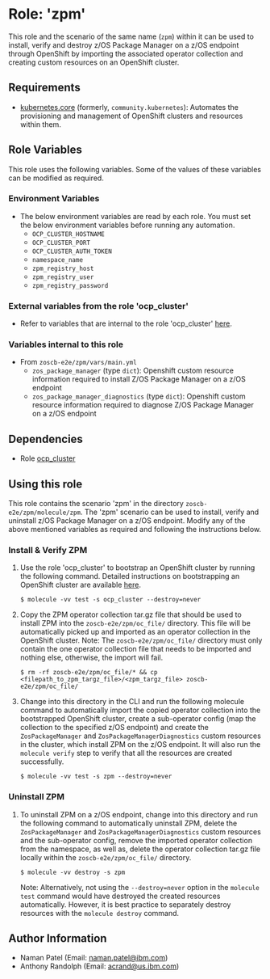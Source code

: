 # Role: 'zpm'
This role and the scenario of the same name (`zpm`) within it can be used to install, verify and destroy z/OS Package Manager on a z/OS endpoint through OpenShift by importing the associated operator collection and creating custom resources on an OpenShift cluster.


## Requirements
  - [kubernetes.core](https://galaxy.ansible.com/kubernetes/core) (formerly, `community.kubernetes`): Automates the provisioning and management of OpenShift clusters and resources within them.


## Role Variables
This role uses the following variables. Some of the values of these variables can be modified as required.

### Environment Variables
  - The below environment variables are read by each role. You must set the below environment variables before running any automation.
    - `OCP_CLUSTER_HOSTNAME`
    - `OCP_CLUSTER_PORT`
    - `OCP_CLUSTER_AUTH_TOKEN`
    - `namespace_name`
    - `zpm_registry_host`
    - `zpm_registry_user`
    - `zpm_registry_password`

### External variables from the role 'ocp_cluster'
  - Refer to variables that are internal to the role 'ocp_cluster' [here](<NEED_URL2>).

### Variables internal to this role
  - From `zoscb-e2e/zpm/vars/main.yml`
      - `zos_package_manager` (type `dict`): Openshift custom resource information required to install Z/OS Package Manager on a z/OS endpoint
      - `zos_package_manager_diagnostics` (type `dict`): Openshift custom resource information required to diagnose Z/OS Package Manager on a z/OS endpoint


## Dependencies
  - Role [ocp_cluster](https://github.com/IBM/zmodstack-solutions/blob/main/ibm/zoscb_e2e/roles/ocp_cluster)


## Using this role
This role contains the scenario 'zpm' in the directory `zoscb-e2e/zpm/molecule/zpm`. The 'zpm' scenario can be used to install, verify and uninstall z/OS Package Manager on a z/OS endpoint. Modify any of the above mentioned variables as required and following the instructions below.

### Install & Verify ZPM
  1. Use the role 'ocp_cluster' to bootstrap an OpenShift cluster by running the following command. Detailed instructions on bootstrapping an OpenShift cluster are available [here](https://github.com/IBM/zmodstack-solutions/blob/main/ibm/zoscb_e2e/roles/ocp_cluster/README.md).

      ```
      $ molecule -vv test -s ocp_cluster --destroy=never
      ```

  2. Copy the ZPM operator collection tar.gz file that should be used to install ZPM into the `zoscb-e2e/zpm/oc_file/` directory. This file will be automatically picked up and imported as an operator collection in the OpenShift cluster. Note: The `zoscb-e2e/zpm/oc_file/` directory must only contain the one operator collection file that needs to be imported and nothing else, otherwise, the import will fail.

      ```
      $ rm -rf zoscb-e2e/zpm/oc_file/* && cp <filepath_to_zpm_targz_file>/<zpm_targz_file> zoscb-e2e/zpm/oc_file/
      ```

  3. Change into this directory in the CLI and run the following molecule command to automatically import the copied operator collection into the bootstrapped OpenShift cluster, create a sub-operator config (map the collection to the specified z/OS endpoint) and create the `ZosPackageManager` and `ZosPackageManagerDiagnostics` custom resources in the cluster, which install ZPM on the z/OS endpoint. It will also run the `molecule verify` step to verify that all the resources are created successfully.

      ```
      $ molecule -vv test -s zpm --destroy=never
      ```

### Uninstall ZPM
  1. To uninstall ZPM on a z/OS endpoint, change into this directory and run the following command to automatically uninstall ZPM, delete the `ZosPackageManager` and `ZosPackageManagerDiagnostics` custom resources and the sub-operator config, remove the imported operator collection from the namespace, as well as, delete the operator collection tar.gz file locally within the `zoscb-e2e/zpm/oc_file/` directory.

      ```
      $ molecule -vv destroy -s zpm
      ```

      Note: Alternatively, not using the `--destroy=never` option in the `molecule test` command would have destroyed the created resources automatically. However, it is best practice to separately destroy resources with the `molecule destroy` command.


## Author Information
  - Naman Patel (Email: naman.patel@ibm.com)
  - Anthony Randolph (Email: acrand@us.ibm.com)
